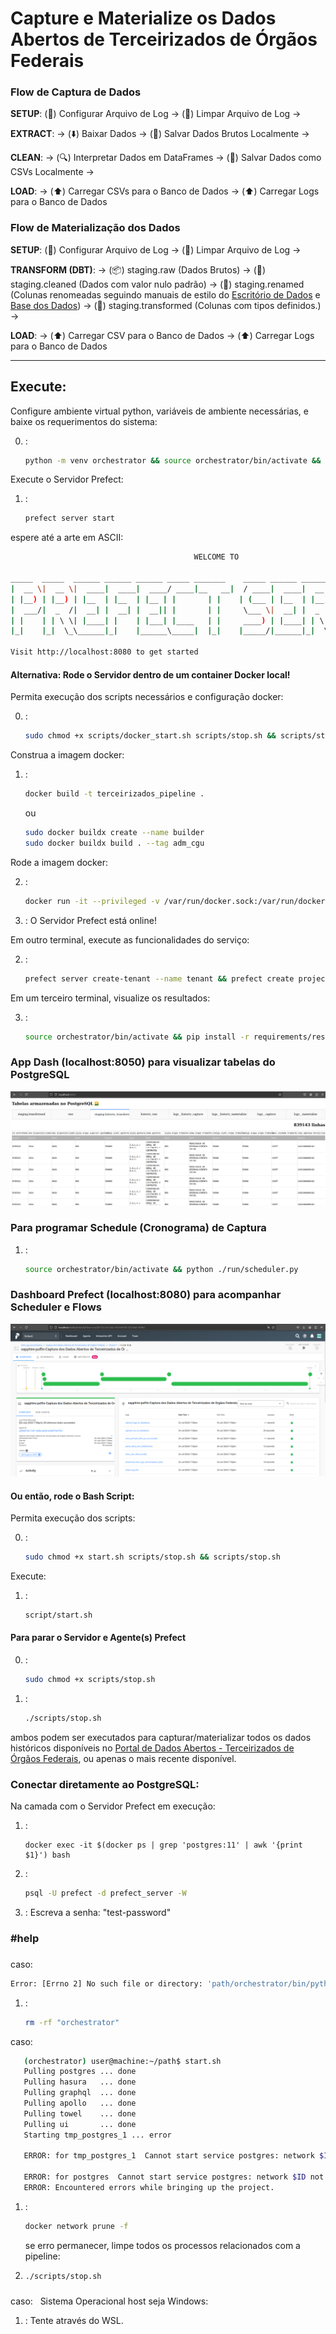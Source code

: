 <!-- # Desafio Engenheiro de Dados @ Escritório de Dados -->
# Capture e Materialize os Dados Abertos de Terceirizados de Órgãos Federais

### Flow de Captura de Dados
**SETUP**:
(🔧) Configurar Arquivo de Log -> (🧹) Limpar Arquivo de Log ->

**EXTRACT**:
 -> (⬇️) Baixar Dados -> (💾) Salvar Dados Brutos Localmente ->

**CLEAN**:
 -> (🔍) Interpretar Dados em DataFrames -> (📝) Salvar Dados como CSVs Localmente ->

**LOAD**:
 -> (⬆️) Carregar CSVs para o Banco de Dados -> (⬆️) Carregar Logs para o Banco de Dados

### Flow de Materialização dos Dados

**SETUP**:
    (🔧) Configurar Arquivo de Log -> (🧹) Limpar Arquivo de Log  ->

**TRANSFORM (DBT)**:
    -> (📦) staging.raw (Dados Brutos) -> (🧼) staging.cleaned (Dados com valor nulo padrão) -> 
    (📝) staging.renamed (Colunas renomeadas seguindo manuais de estilo do [Escritório de Dados](https://docs.dados.rio/guia-desenvolvedores/manual-estilo/#nome-e-ordem-das-colunas) e [Base dos Dados](https://basedosdados.github.io/mais/style_data/)) -> (🔧) staging.transformed (Colunas com tipos definidos.) ->

**LOAD**:
    -> (⬆️) Carregar CSV para o Banco de Dados -> (⬆️) Carregar Logs para o Banco de Dados

---
## Execute:

Configure ambiente virtual python, variáveis de ambiente necessárias, e baixe os requerimentos do sistema:

0. :
   ```sh
   python -m venv orchestrator && source orchestrator/bin/activate && cp .env.example .env && pip install -r requirements/start.txt
   ```

Execute o Servidor Prefect:

1. :
   ```sh
   prefect server start
   ```

espere até a arte em ASCII:
```sh
                                         WELCOME TO

_____  _____  ______ ______ ______ _____ _______    _____ ______ _______      ________ _____
|  __ \|  __ \|  ____|  ____|  ____/ ____|__   __|  / ____|  ____|  __ \ \    / /  ____|  __ \
| |__) | |__) | |__  | |__  | |__ | |       | |    | (___ | |__  | |__) \ \  / /| |__  | |__) |
|  ___/|  _  /|  __| |  __| |  __|| |       | |     \___ \|  __| |  _  / \ \/ / |  __| |  _  /
| |    | | \ \| |____| |    | |___| |____   | |     ____) | |____| | \ \  \  /  | |____| | \ \
|_|    |_|  \_\______|_|    |______\_____|  |_|    |_____/|______|_|  \_\  \/   |______|_|  \_\

Visit http://localhost:8080 to get started

```
#### Alternativa: Rode o Servidor dentro de um container Docker local!

<!-- 🚫 Sobe os serviços, porém servidor Prefect não fica disponível. Debuggando 🚧 -->
Permita execução dos scripts necessários e configuração docker:

0. :
   ```sh
   sudo chmod +x scripts/docker_start.sh scripts/stop.sh && scripts/stop.sh
   ```

Construa a imagem docker:

1. : 
   ```sh
   docker build -t terceirizados_pipeline .
   ```
   ou
   ```sh
   sudo docker buildx create --name builder
   sudo docker buildx build . --tag adm_cgu
   ```
Rode a imagem docker:

2. : 
   ```sh
   docker run -it --privileged -v /var/run/docker.sock:/var/run/docker.sock -p 8080:8080 -p 4200:4200 -p 8050:8050 terceirizados_pipeline
   ```

3. :
   O Servidor Prefect está online!


Em outro terminal, execute as funcionalidades do serviço:

2. :
   ```sh
   prefect server create-tenant --name tenant && prefect create project adm_cgu_terceirizados && python ./run/capture.py && python ./run/materialize.py && python ./run/historic_capture.py && python ./run/historic_materialize.py
   ```

Em um terceiro terminal, visualize os resultados:

3. :
   ```sh
   source orchestrator/bin/activate && pip install -r requirements/results.txt && python ./run/results.py
   ```

### App Dash (localhost:8050) para visualizar tabelas do PostgreSQL
![dash_visualization_staging_transformed](images/dash_visualization_staging_historic_transformed.png)

### Para programar Schedule (Cronograma) de Captura

1. :
   ```sh
   source orchestrator/bin/activate && python ./run/scheduler.py
   ```

### Dashboard Prefect (localhost:8080) para acompanhar Scheduler e Flows
![prefect_dashboard_capture_flow_visualization](images/prefect_dashboard_capture_flow_visualization.png)


#### Ou então, rode o Bash Script:

Permita execução dos scripts:

0. :
   ```sh
   sudo chmod +x start.sh scripts/stop.sh && scripts/stop.sh
   ```
Execute:

1. :
   ```sh
   script/start.sh
   ```

#### Para parar o Servidor e Agente(s) Prefect

0. :
   ```sh
   sudo chmod +x scripts/stop.sh
   ```

1. :
   ```sh
   ./scripts/stop.sh
   ```

ambos podem ser executados para capturar/materializar todos os dados históricos disponíveis no [Portal de Dados Abertos - Terceirizados de Órgãos Federais](https://www.gov.br/cgu/pt-br/acesso-a-informacao/dados-abertos/arquivos/terceirizados), ou apenas o mais recente disponível.

### Conectar diretamente ao PostgreSQL:

Na camada com o Servidor Prefect em execução:

1. : 
   ```
   docker exec -it $(docker ps | grep 'postgres:11' | awk '{print $1}') bash
   ```
2. :
   ```sh
   psql -U prefect -d prefect_server -W
   ```
3. :
Escreva a senha: "test-password"

### #help
###
caso:
   ```sh
   Error: [Errno 2] No such file or directory: 'path/orchestrator/bin/python'
   ```

1. :
   ```sh
   rm -rf "orchestrator"
   ```

caso:
```sh
   (orchestrator) user@machine:~/path$ start.sh
   Pulling postgres ... done
   Pulling hasura   ... done
   Pulling graphql  ... done
   Pulling apollo   ... done
   Pulling towel    ... done
   Pulling ui       ... done
   Starting tmp_postgres_1 ... error

   ERROR: for tmp_postgres_1  Cannot start service postgres: network $ID not found

   ERROR: for postgres  Cannot start service postgres: network $ID not found
   ERROR: Encountered errors while bringing up the project.
   ```
1. :
   ```sh
   docker network prune -f
   ```

   se erro permanecer, limpe todos os processos relacionados com a pipeline:
1. 
   ```sh
   ./scripts/stop.sh
   ```

###

caso:
&nbsp; Sistema Operacional host seja Windows:

1. :
   Tente através do WSL.
